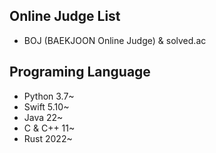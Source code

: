 ## Online Judge List

- BOJ (BAEKJOON Online Judge) & solved.ac

## Programing Language
- Python 3.7~
- Swift 5.10~
- Java 22~
- C & C++ 11~
- Rust 2022~
